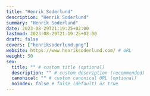 ```yaml
---
title: "Henrik Soderlund"
description: "Henrik Soderlund"
summary: "Henrik Soderlund"
date: 2023-08-29T21:19:25+02:00
lastmod: 2023-08-29T21:19:25+02:00
draft: false
covers: ["henriksoderlund.png"]
website: https://www.henriksoderlund.com/ # URL
weight: 50
seo:
  title: "" # custom title (optional)
  description: "" # custom description (recommended)
  canonical: "" # custom canonical URL (optional)
  noindex: false # false (default) or true
---
```

